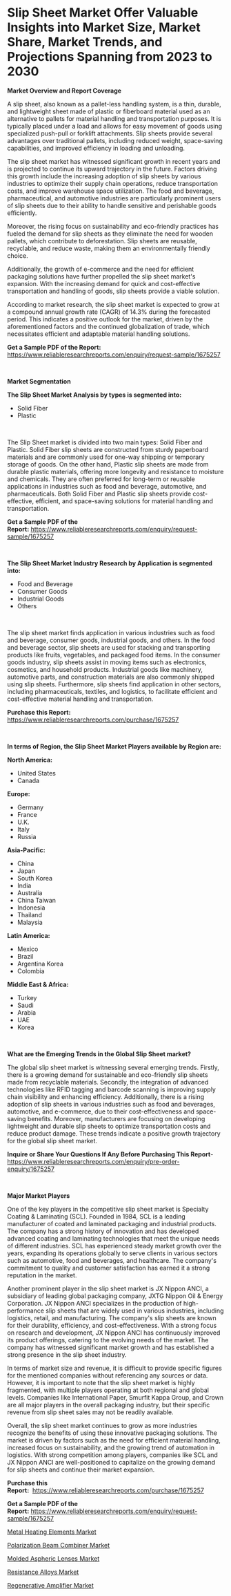 <p><h1>Slip Sheet Market Offer Valuable Insights into Market Size, Market Share, Market Trends, and Projections Spanning from 2023 to 2030</h1></p><p><strong>Market Overview and Report Coverage</strong></p>
<p><p>A slip sheet, also known as a pallet-less handling system, is a thin, durable, and lightweight sheet made of plastic or fiberboard material used as an alternative to pallets for material handling and transportation purposes. It is typically placed under a load and allows for easy movement of goods using specialized push-pull or forklift attachments. Slip sheets provide several advantages over traditional pallets, including reduced weight, space-saving capabilities, and improved efficiency in loading and unloading.</p><p>The slip sheet market has witnessed significant growth in recent years and is projected to continue its upward trajectory in the future. Factors driving this growth include the increasing adoption of slip sheets by various industries to optimize their supply chain operations, reduce transportation costs, and improve warehouse space utilization. The food and beverage, pharmaceutical, and automotive industries are particularly prominent users of slip sheets due to their ability to handle sensitive and perishable goods efficiently.</p><p>Moreover, the rising focus on sustainability and eco-friendly practices has fueled the demand for slip sheets as they eliminate the need for wooden pallets, which contribute to deforestation. Slip sheets are reusable, recyclable, and reduce waste, making them an environmentally friendly choice.</p><p>Additionally, the growth of e-commerce and the need for efficient packaging solutions have further propelled the slip sheet market's expansion. With the increasing demand for quick and cost-effective transportation and handling of goods, slip sheets provide a viable solution.</p><p>According to market research, the slip sheet market is expected to grow at a compound annual growth rate (CAGR) of 14.3% during the forecasted period. This indicates a positive outlook for the market, driven by the aforementioned factors and the continued globalization of trade, which necessitates efficient and adaptable material handling solutions.</p></p>
<p><strong>Get a Sample PDF of the Report:</strong> <a href="https://www.reliableresearchreports.com/enquiry/request-sample/1675257">https://www.reliableresearchreports.com/enquiry/request-sample/1675257</a></p>
<p>&nbsp;</p>
<p><strong>Market Segmentation</strong></p>
<p><strong>The Slip Sheet Market Analysis by types is segmented into:</strong></p>
<p><ul><li>Solid Fiber</li><li>Plastic</li></ul></p>
<p>&nbsp;</p>
<p><p>The Slip Sheet market is divided into two main types: Solid Fiber and Plastic. Solid Fiber slip sheets are constructed from sturdy paperboard materials and are commonly used for one-way shipping or temporary storage of goods. On the other hand, Plastic slip sheets are made from durable plastic materials, offering more longevity and resistance to moisture and chemicals. They are often preferred for long-term or reusable applications in industries such as food and beverage, automotive, and pharmaceuticals. Both Solid Fiber and Plastic slip sheets provide cost-effective, efficient, and space-saving solutions for material handling and transportation.</p></p>
<p><strong>Get a Sample PDF of the Report:</strong>&nbsp;<a href="https://www.reliableresearchreports.com/enquiry/request-sample/1675257">https://www.reliableresearchreports.com/enquiry/request-sample/1675257</a></p>
<p>&nbsp;</p>
<p><strong>The Slip Sheet Market Industry Research by Application is segmented into:</strong></p>
<p><ul><li>Food and Beverage</li><li>Consumer Goods</li><li>Industrial Goods</li><li>Others</li></ul></p>
<p>&nbsp;</p>
<p><p>The slip sheet market finds application in various industries such as food and beverage, consumer goods, industrial goods, and others. In the food and beverage sector, slip sheets are used for stacking and transporting products like fruits, vegetables, and packaged food items. In the consumer goods industry, slip sheets assist in moving items such as electronics, cosmetics, and household products. Industrial goods like machinery, automotive parts, and construction materials are also commonly shipped using slip sheets. Furthermore, slip sheets find application in other sectors, including pharmaceuticals, textiles, and logistics, to facilitate efficient and cost-effective material handling and transportation.</p></p>
<p><strong>Purchase this Report:</strong>&nbsp; <a href="https://www.reliableresearchreports.com/purchase/1675257">https://www.reliableresearchreports.com/purchase/1675257</a></p>
<p>&nbsp;</p>
<p><strong>In terms of Region, the Slip Sheet Market Players available by Region are:</strong></p>
<p>
    <p> <strong> North America: </strong>
        <ul>
            <li>United States</li>
            <li>Canada</li>
        </ul>
        </p> 
    <p> <strong> Europe: </strong>
        <ul>
            <li>Germany</li>
            <li>France</li>
            <li>U.K.</li>
            <li>Italy</li>
            <li>Russia</li>
        </ul>
        </p> 
    <p> <strong> Asia-Pacific: </strong>
        <ul>
            <li>China</li>
            <li>Japan</li>
            <li>South Korea</li>
            <li>India</li>
            <li>Australia</li>
            <li>China Taiwan</li>
            <li>Indonesia</li>
            <li>Thailand</li>
            <li>Malaysia</li>
        </ul>
        </p> 
    <p> <strong> Latin America: </strong>
        <ul>
            <li>Mexico</li>
            <li>Brazil</li>
            <li>Argentina Korea</li>
            <li>Colombia</li>
        </ul>
        </p> 
    <p> <strong> Middle East & Africa: </strong>
        <ul>
            <li>Turkey</li>
            <li>Saudi</li>
            <li>Arabia</li>
            <li>UAE</li>
            <li>Korea</li>
        </ul>
    </p>
    </p>
<p>&nbsp;</p>
<p><strong>What are the Emerging Trends in the Global Slip Sheet market?</strong></p>
<p><p>The global slip sheet market is witnessing several emerging trends. Firstly, there is a growing demand for sustainable and eco-friendly slip sheets made from recyclable materials. Secondly, the integration of advanced technologies like RFID tagging and barcode scanning is improving supply chain visibility and enhancing efficiency. Additionally, there is a rising adoption of slip sheets in various industries such as food and beverages, automotive, and e-commerce, due to their cost-effectiveness and space-saving benefits. Moreover, manufacturers are focusing on developing lightweight and durable slip sheets to optimize transportation costs and reduce product damage. These trends indicate a positive growth trajectory for the global slip sheet market.</p></p>
<p><strong>Inquire or Share Your Questions If Any Before Purchasing This Report</strong>- <a href="https://www.reliableresearchreports.com/enquiry/pre-order-enquiry/1675257">https://www.reliableresearchreports.com/enquiry/pre-order-enquiry/1675257</a></p>
<p>&nbsp;</p>
<p><strong>Major Market Players</strong></p>
<p><p>One of the key players in the competitive slip sheet market is Specialty Coating & Laminating (SCL). Founded in 1984, SCL is a leading manufacturer of coated and laminated packaging and industrial products. The company has a strong history of innovation and has developed advanced coating and laminating technologies that meet the unique needs of different industries. SCL has experienced steady market growth over the years, expanding its operations globally to serve clients in various sectors such as automotive, food and beverages, and healthcare. The company's commitment to quality and customer satisfaction has earned it a strong reputation in the market.</p><p>Another prominent player in the slip sheet market is JX Nippon ANCI, a subsidiary of leading global packaging company, JXTG Nippon Oil & Energy Corporation. JX Nippon ANCI specializes in the production of high-performance slip sheets that are widely used in various industries, including logistics, retail, and manufacturing. The company's slip sheets are known for their durability, efficiency, and cost-effectiveness. With a strong focus on research and development, JX Nippon ANCI has continuously improved its product offerings, catering to the evolving needs of the market. The company has witnessed significant market growth and has established a strong presence in the slip sheet industry.</p><p>In terms of market size and revenue, it is difficult to provide specific figures for the mentioned companies without referencing any sources or data. However, it is important to note that the slip sheet market is highly fragmented, with multiple players operating at both regional and global levels. Companies like International Paper, Smurfit Kappa Group, and Crown are all major players in the overall packaging industry, but their specific revenue from slip sheet sales may not be readily available.</p><p>Overall, the slip sheet market continues to grow as more industries recognize the benefits of using these innovative packaging solutions. The market is driven by factors such as the need for efficient material handling, increased focus on sustainability, and the growing trend of automation in logistics. With strong competition among players, companies like SCL and JX Nippon ANCI are well-positioned to capitalize on the growing demand for slip sheets and continue their market expansion.</p></p>
<p><strong>Purchase this Report:</strong>&nbsp;&nbsp;<a href="https://www.reliableresearchreports.com/purchase/1675257">https://www.reliableresearchreports.com/purchase/1675257</a></p>
<p></p>
<p><strong>Get a Sample PDF of the Report:</strong>&nbsp;<a href="https://www.reliableresearchreports.com/enquiry/request-sample/1675257">https://www.reliableresearchreports.com/enquiry/request-sample/1675257</a></p>
<p><p><a href="https://github.com/scarol104/Market-Research-Report-List-1/blob/main/metal-heating-elements-market.md">Metal Heating Elements Market</a></p><p><a href="https://medium.com/@marcellakin2023/polarization-beam-combiner-market-analysis-and-sze-forecasted-for-period-from-2023-to-2030-93451cd79929">Polarization Beam Combiner Market</a></p><p><a href="https://medium.com/@walkersipes1943/molded-aspheric-lenses-market-analysis-and-sze-forecasted-for-period-from-2023-to-2030-e5cef006c6e0">Molded Aspheric Lenses Market</a></p><p><a href="https://github.com/dzharov81/Market-Research-Report-List-1/blob/main/resistance-alloys-market.md">Resistance Alloys Market</a></p><p><a href="https://medium.com/@juliusadams1991/regenerative-amplifier-market-outlook-industry-overview-and-forecast-2023-to-2030-92755bcfdb03">Regenerative Amplifier Market</a></p></p>